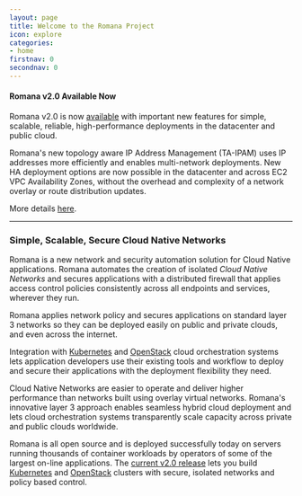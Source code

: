 ```yaml
---
layout: page
title: Welcome to the Romana Project
icon: explore
categories:
- home
firstnav: 0
secondnav: 0
---
```


#### Romana v2.0 Available Now

Romana v2.0 is now [available](https://github.com/romana/romana) with important new features for simple, scalable, reliable, high-performance deployments in the datacenter and public cloud. 

Romana's new topology aware IP Address Management (TA-IPAM) uses IP addresses more efficiently and enables multi-network deployments. New HA deployment options are now possible in the datacenter and across EC2 VPC Availability Zones, without the overhead and complexity of a network overlay or route distribution updates.

More details [here](/blog/topology-aware-IPAM/).

---

### Simple, Scalable, Secure Cloud Native Networks

Romana is a new network and security automation solution for Cloud Native applications. Romana automates the creation of isolated *Cloud Native Networks* and secures applications with a distributed firewall that applies access control policies consistently across all endpoints and services, wherever they run. 

Romana applies network policy and secures applications on standard layer 3 networks so they can be deployed easily on public and private clouds, and even across the internet. 

Integration with [Kubernetes](http://kubernetes.io) and [OpenStack]( https://www.openstack.org/) cloud orchestration systems lets application developers use their existing tools and workflow to deploy and secure their applications with the deployment flexibility they need.

Cloud Native Networks are easier to operate and deliver higher performance than networks built using overlay virtual networks. Romana's innovative layer 3 approach enables seamless hybrid cloud deployment and lets cloud orchestration systems transparently scale capacity across private and public clouds worldwide.

Romana is all open source and is deployed successfully today on servers running thousands of container workloads by operators of some of the largest on-line applications. The [current v2.0 release](/code/) lets you build [Kubernetes](/try_romana/kubernetes/) and [OpenStack](/try_romana/installation/) clusters with secure, isolated networks and policy based control. 


